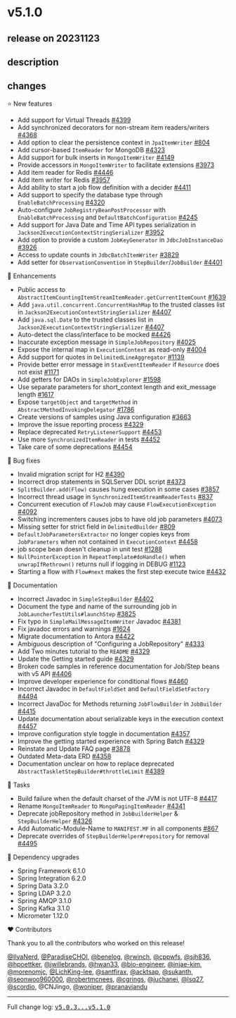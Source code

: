 # v5.1.0

## release on 20231123

## description

## changes

⭐ New features

* Add support for Virtual Threads <a href="https://github.com/spring-projects/spring-batch/issues/4399" data-hovercard-type="issue" data-hovercard-url="/spring-projects/spring-batch/issues/4399/hovercard">#4399</a>
* Add synchronized decorators for non-stream item readers/writers <a href="https://github.com/spring-projects/spring-batch/issues/4368" data-hovercard-type="issue" data-hovercard-url="/spring-projects/spring-batch/issues/4368/hovercard">#4368</a>
* Add option to clear the persistence context in <code>JpaItemWriter</code> <a href="https://github.com/spring-projects/spring-batch/issues/804" data-hovercard-type="issue" data-hovercard-url="/spring-projects/spring-batch/issues/804/hovercard">#804</a>
* Add cursor-based <code>ItemReader</code> for MongoDB <a class="issue-link js-issue-link" data-error-text="Failed to load title" data-id="1618577975" data-permission-text="Title is private" data-url="https://github.com/spring-projects/spring-batch/issues/4323" data-hovercard-type="pull_request" data-hovercard-url="/spring-projects/spring-batch/pull/4323/hovercard" href="https://github.com/spring-projects/spring-batch/pull/4323">#4323</a>
* Add support for bulk inserts in <code>MongoItemWriter</code> <a href="https://github.com/spring-projects/spring-batch/issues/4149" data-hovercard-type="issue" data-hovercard-url="/spring-projects/spring-batch/issues/4149/hovercard">#4149</a>
* Provide accessors in <code>MongoItemWriter</code> to facilitate extensions <a href="https://github.com/spring-projects/spring-batch/issues/3973" data-hovercard-type="issue" data-hovercard-url="/spring-projects/spring-batch/issues/3973/hovercard">#3973</a>
* Add item reader for Redis <a href="https://github.com/spring-projects/spring-batch/issues/4446" data-hovercard-type="issue" data-hovercard-url="/spring-projects/spring-batch/issues/4446/hovercard">#4446</a>
* Add item writer for Redis <a href="https://github.com/spring-projects/spring-batch/issues/3957" data-hovercard-type="issue" data-hovercard-url="/spring-projects/spring-batch/issues/3957/hovercard">#3957</a>
* Add ability to start a job flow definition with a decider <a href="https://github.com/spring-projects/spring-batch/issues/4411" data-hovercard-type="issue" data-hovercard-url="/spring-projects/spring-batch/issues/4411/hovercard">#4411</a>
* Add support to specify the database type through <code>EnableBatchProcessing</code> <a href="https://github.com/spring-projects/spring-batch/issues/4320" data-hovercard-type="issue" data-hovercard-url="/spring-projects/spring-batch/issues/4320/hovercard">#4320</a>
* Auto-configure <code>JobRegistryBeanPostProcessor</code> with <code>EnableBatchProcessing</code> and <code>DefaultBatchConfiguration</code> <a href="https://github.com/spring-projects/spring-batch/issues/4245" data-hovercard-type="issue" data-hovercard-url="/spring-projects/spring-batch/issues/4245/hovercard">#4245</a>
* Add support for Java Date and Time API types serialization in <code>Jackson2ExecutionContextStringSerializer</code> <a href="https://github.com/spring-projects/spring-batch/issues/3952" data-hovercard-type="issue" data-hovercard-url="/spring-projects/spring-batch/issues/3952/hovercard">#3952</a>
* Add option to provide a custom <code>JobKeyGenerator</code> in <code>JdbcJobInstanceDao</code> <a href="https://github.com/spring-projects/spring-batch/issues/3926" data-hovercard-type="issue" data-hovercard-url="/spring-projects/spring-batch/issues/3926/hovercard">#3926</a>
* Access to update counts in <code>JdbcBatchItemWriter</code> <a href="https://github.com/spring-projects/spring-batch/issues/3829" data-hovercard-type="issue" data-hovercard-url="/spring-projects/spring-batch/issues/3829/hovercard">#3829</a>
* Add setter for <code>ObservationConvention</code> in <code>StepBuilder</code>/<code>JobBuilder</code> <a href="https://github.com/spring-projects/spring-batch/issues/4401" data-hovercard-type="issue" data-hovercard-url="/spring-projects/spring-batch/issues/4401/hovercard">#4401</a>

🚀 Enhancements

* Public access to <code>AbstractItemCountingItemStreamItemReader.getCurrentItemCount</code> <a href="https://github.com/spring-projects/spring-batch/issues/1639" data-hovercard-type="issue" data-hovercard-url="/spring-projects/spring-batch/issues/1639/hovercard">#1639</a>
* Add <code>java.util.concurrent.ConcurrentHashMap</code> to the trusted classes list in <code>Jackson2ExecutionContextStringSerializer</code> <a href="https://github.com/spring-projects/spring-batch/issues/4407" data-hovercard-type="issue" data-hovercard-url="/spring-projects/spring-batch/issues/4407/hovercard">#4407</a>
* Add <code>java.sql.Date</code> to the trusted classes list in <code>Jackson2ExecutionContextStringSerializer</code> <a href="https://github.com/spring-projects/spring-batch/issues/4407" data-hovercard-type="issue" data-hovercard-url="/spring-projects/spring-batch/issues/4407/hovercard">#4407</a>
* Auto-detect the class/interface to be mocked <a class="issue-link js-issue-link" data-error-text="Failed to load title" data-id="1822351817" data-permission-text="Title is private" data-url="https://github.com/spring-projects/spring-batch/issues/4426" data-hovercard-type="pull_request" data-hovercard-url="/spring-projects/spring-batch/pull/4426/hovercard" href="https://github.com/spring-projects/spring-batch/pull/4426">#4426</a>
* Inaccurate exception message in <code>SimpleJobRepository</code> <a href="https://github.com/spring-projects/spring-batch/issues/4025" data-hovercard-type="issue" data-hovercard-url="/spring-projects/spring-batch/issues/4025/hovercard">#4025</a>
* Expose the internal map in <code>ExecutionContext</code> as read-only <a href="https://github.com/spring-projects/spring-batch/issues/4004" data-hovercard-type="issue" data-hovercard-url="/spring-projects/spring-batch/issues/4004/hovercard">#4004</a>
* Add support for quotes in <code>DelimitedLineAggregator</code> <a href="https://github.com/spring-projects/spring-batch/issues/1139" data-hovercard-type="issue" data-hovercard-url="/spring-projects/spring-batch/issues/1139/hovercard">#1139</a>
* Provide better error message in <code>StaxEventItemReader</code> if <code>Resource</code> does not exist <a href="https://github.com/spring-projects/spring-batch/issues/1171" data-hovercard-type="issue" data-hovercard-url="/spring-projects/spring-batch/issues/1171/hovercard">#1171</a>
* Add getters for DAOs in <code>SimpleJobExplorer</code> <a href="https://github.com/spring-projects/spring-batch/issues/1598" data-hovercard-type="issue" data-hovercard-url="/spring-projects/spring-batch/issues/1598/hovercard">#1598</a>
* Use separate parameters for short_context length and exit_message length <a href="https://github.com/spring-projects/spring-batch/issues/1617" data-hovercard-type="issue" data-hovercard-url="/spring-projects/spring-batch/issues/1617/hovercard">#1617</a>
* Expose <code>targetObject</code> and <code>targetMethod</code> in <code>AbstractMethodInvokingDelegator</code> <a href="https://github.com/spring-projects/spring-batch/issues/1786" data-hovercard-type="issue" data-hovercard-url="/spring-projects/spring-batch/issues/1786/hovercard">#1786</a>
* Create versions of samples using Java configuration <a class="issue-link js-issue-link" data-error-text="Failed to load title" data-id="564275342" data-permission-text="Title is private" data-url="https://github.com/spring-projects/spring-batch/issues/3663" data-hovercard-type="issue" data-hovercard-url="/spring-projects/spring-batch/issues/3663/hovercard" href="https://github.com/spring-projects/spring-batch/issues/3663">#3663</a>
* Improve the issue reporting process <a class="issue-link js-issue-link" data-error-text="Failed to load title" data-id="1629979299" data-permission-text="Title is private" data-url="https://github.com/spring-projects/spring-batch/issues/4329" data-hovercard-type="issue" data-hovercard-url="/spring-projects/spring-batch/issues/4329/hovercard" href="https://github.com/spring-projects/spring-batch/issues/4329">#4329</a>
* Replace deprecated <code>RetryListenerSupport</code> <a class="issue-link js-issue-link" data-error-text="Failed to load title" data-id="1907688222" data-permission-text="Title is private" data-url="https://github.com/spring-projects/spring-batch/issues/4453" data-hovercard-type="pull_request" data-hovercard-url="/spring-projects/spring-batch/pull/4453/hovercard" href="https://github.com/spring-projects/spring-batch/pull/4453">#4453</a>
* Use more <code>SynchronizedItemReader</code> in tests <a class="issue-link js-issue-link" data-error-text="Failed to load title" data-id="1907633224" data-permission-text="Title is private" data-url="https://github.com/spring-projects/spring-batch/issues/4452" data-hovercard-type="pull_request" data-hovercard-url="/spring-projects/spring-batch/pull/4452/hovercard" href="https://github.com/spring-projects/spring-batch/pull/4452">#4452</a>
* Take care of some deprecations <a class="issue-link js-issue-link" data-error-text="Failed to load title" data-id="1907767681" data-permission-text="Title is private" data-url="https://github.com/spring-projects/spring-batch/issues/4454" data-hovercard-type="pull_request" data-hovercard-url="/spring-projects/spring-batch/pull/4454/hovercard" href="https://github.com/spring-projects/spring-batch/pull/4454">#4454</a>

🐞 Bug fixes

* Invalid migration script for H2 <a href="https://github.com/spring-projects/spring-batch/issues/4390" data-hovercard-type="issue" data-hovercard-url="/spring-projects/spring-batch/issues/4390/hovercard">#4390</a>
* Incorrect drop statements in SQLServer DDL script <a href="https://github.com/spring-projects/spring-batch/issues/4373" data-hovercard-type="issue" data-hovercard-url="/spring-projects/spring-batch/issues/4373/hovercard">#4373</a>
* <code>SplitBuilder.add(Flow)</code> causes hung execution in some cases <a href="https://github.com/spring-projects/spring-batch/issues/3857" data-hovercard-type="issue" data-hovercard-url="/spring-projects/spring-batch/issues/3857/hovercard">#3857</a>
* Incorrect thread usage in <code>SynchronizedItemStreamReaderTests</code> <a href="https://github.com/spring-projects/spring-batch/issues/837" data-hovercard-type="issue" data-hovercard-url="/spring-projects/spring-batch/issues/837/hovercard">#837</a>
* Concurrent execution of <code>FlowJob</code> may cause <code>FlowExecutionException</code> <a href="https://github.com/spring-projects/spring-batch/issues/4092" data-hovercard-type="issue" data-hovercard-url="/spring-projects/spring-batch/issues/4092/hovercard">#4092</a>
* Switching incrementers causes jobs to have old job parameters <a href="https://github.com/spring-projects/spring-batch/issues/4073" data-hovercard-type="issue" data-hovercard-url="/spring-projects/spring-batch/issues/4073/hovercard">#4073</a>
* Missing setter for strict field in <code>DelimitedBuilder</code> <a href="https://github.com/spring-projects/spring-batch/issues/809" data-hovercard-type="issue" data-hovercard-url="/spring-projects/spring-batch/issues/809/hovercard">#809</a>
* <code>DefaultJobParametersExtractor</code> no longer copies keys from <code>JobParameters</code> when not contained in <code>ExecutionContext</code> <a href="https://github.com/spring-projects/spring-batch/issues/4458" data-hovercard-type="issue" data-hovercard-url="/spring-projects/spring-batch/issues/4458/hovercard">#4458</a>
* job scope bean doesn't cleanup in unit test <a class="issue-link js-issue-link" data-error-text="Failed to load title" data-id="538711141" data-permission-text="Title is private" data-url="https://github.com/spring-projects/spring-batch/issues/1288" data-hovercard-type="issue" data-hovercard-url="/spring-projects/spring-batch/issues/1288/hovercard" href="https://github.com/spring-projects/spring-batch/issues/1288">#1288</a>
* <code>NullPointerException</code> in <code>RepeatTemplate#doHandle()</code> when <code>unwrapIfRethrown()</code> returns null if logging in DEBUG <a class="issue-link js-issue-link" data-error-text="Failed to load title" data-id="538707222" data-permission-text="Title is private" data-url="https://github.com/spring-projects/spring-batch/issues/1123" data-hovercard-type="issue" data-hovercard-url="/spring-projects/spring-batch/issues/1123/hovercard" href="https://github.com/spring-projects/spring-batch/issues/1123">#1123</a>
* Starting a flow with <code>Flow#next</code> makes the first step execute twice <a class="issue-link js-issue-link" data-error-text="Failed to load title" data-id="1857671293" data-permission-text="Title is private" data-url="https://github.com/spring-projects/spring-batch/issues/4432" data-hovercard-type="issue" data-hovercard-url="/spring-projects/spring-batch/issues/4432/hovercard" href="https://github.com/spring-projects/spring-batch/issues/4432">#4432</a>

📔 Documentation

* Incorrect Javadoc in <code>SimpleStepBuilder</code> <a href="https://github.com/spring-projects/spring-batch/issues/4402" data-hovercard-type="issue" data-hovercard-url="/spring-projects/spring-batch/issues/4402/hovercard">#4402</a>
* Document the type and name of the surrounding job in <code>JobLauncherTestUtils#launchStep</code> <a href="https://github.com/spring-projects/spring-batch/issues/3825" data-hovercard-type="issue" data-hovercard-url="/spring-projects/spring-batch/issues/3825/hovercard">#3825</a>
* Fix typo in <code>SimpleMailMessageItemWriter</code> Javadoc <a href="https://github.com/spring-projects/spring-batch/pull/4381" data-hovercard-type="pull_request" data-hovercard-url="/spring-projects/spring-batch/pull/4381/hovercard">#4381</a>
* Fix javadoc errors and warnings <a href="https://github.com/spring-projects/spring-batch/issues/1624" data-hovercard-type="issue" data-hovercard-url="/spring-projects/spring-batch/issues/1624/hovercard">#1624</a>
* Migrate documentation to Antora <a href="https://github.com/spring-projects/spring-batch/pull/4422" data-hovercard-type="pull_request" data-hovercard-url="/spring-projects/spring-batch/pull/4422/hovercard">#4422</a>
* Ambiguous description of "Configuring a JobRepository" <a href="https://github.com/spring-projects/spring-batch/issues/4333" data-hovercard-type="issue" data-hovercard-url="/spring-projects/spring-batch/issues/4333/hovercard">#4333</a>
* Add Two minutes tutorial to the <code>README</code> <a href="https://github.com/spring-projects/spring-batch/issues/4329" data-hovercard-type="issue" data-hovercard-url="/spring-projects/spring-batch/issues/4329/hovercard">#4329</a>
* Update the Getting started guide <a href="https://github.com/spring-projects/spring-batch/issues/4329" data-hovercard-type="issue" data-hovercard-url="/spring-projects/spring-batch/issues/4329/hovercard">#4329</a>
* Broken code samples in reference documentation for Job/Step beans with v5 API <a class="issue-link js-issue-link" data-error-text="Failed to load title" data-id="1780490874" data-permission-text="Title is private" data-url="https://github.com/spring-projects/spring-batch/issues/4406" data-hovercard-type="issue" data-hovercard-url="/spring-projects/spring-batch/issues/4406/hovercard" href="https://github.com/spring-projects/spring-batch/issues/4406">#4406</a>
* Improve developer experience for conditional flows <a class="issue-link js-issue-link" data-error-text="Failed to load title" data-id="1926758261" data-permission-text="Title is private" data-url="https://github.com/spring-projects/spring-batch/issues/4460" data-hovercard-type="issue" data-hovercard-url="/spring-projects/spring-batch/issues/4460/hovercard" href="https://github.com/spring-projects/spring-batch/issues/4460">#4460</a>
* Incorrect Javadoc in <code>DefaultFieldSet</code> and <code>DefaultFieldSetFactory</code> <a class="issue-link js-issue-link" data-error-text="Failed to load title" data-id="2003814280" data-permission-text="Title is private" data-url="https://github.com/spring-projects/spring-batch/issues/4494" data-hovercard-type="issue" data-hovercard-url="/spring-projects/spring-batch/issues/4494/hovercard" href="https://github.com/spring-projects/spring-batch/issues/4494">#4494</a>
* Incorrect JavaDoc for Methods returning <code>JobFlowBuilder</code> in <code>JobBuilder</code> <a class="issue-link js-issue-link" data-error-text="Failed to load title" data-id="1803763263" data-permission-text="Title is private" data-url="https://github.com/spring-projects/spring-batch/issues/4415" data-hovercard-type="issue" data-hovercard-url="/spring-projects/spring-batch/issues/4415/hovercard" href="https://github.com/spring-projects/spring-batch/issues/4415">#4415</a>
* Update documentation about serializable keys in the execution context <a class="issue-link js-issue-link" data-error-text="Failed to load title" data-id="1923696005" data-permission-text="Title is private" data-url="https://github.com/spring-projects/spring-batch/issues/4457" data-hovercard-type="issue" data-hovercard-url="/spring-projects/spring-batch/issues/4457/hovercard" href="https://github.com/spring-projects/spring-batch/issues/4457">#4457</a>
* Improve configuration style toggle in documentation <a class="issue-link js-issue-link" data-error-text="Failed to load title" data-id="1681381977" data-permission-text="Title is private" data-url="https://github.com/spring-projects/spring-batch/issues/4357" data-hovercard-type="issue" data-hovercard-url="/spring-projects/spring-batch/issues/4357/hovercard" href="https://github.com/spring-projects/spring-batch/issues/4357">#4357</a>
* Improve the getting started experience with Spring Batch <a class="issue-link js-issue-link" data-error-text="Failed to load title" data-id="1629979299" data-permission-text="Title is private" data-url="https://github.com/spring-projects/spring-batch/issues/4329" data-hovercard-type="issue" data-hovercard-url="/spring-projects/spring-batch/issues/4329/hovercard" href="https://github.com/spring-projects/spring-batch/issues/4329">#4329</a>
* Reinstate and Update FAQ page <a class="issue-link js-issue-link" data-error-text="Failed to load title" data-id="848517068" data-permission-text="Title is private" data-url="https://github.com/spring-projects/spring-batch/issues/3878" data-hovercard-type="issue" data-hovercard-url="/spring-projects/spring-batch/issues/3878/hovercard" href="https://github.com/spring-projects/spring-batch/issues/3878">#3878</a>
* Outdated Meta-data ERD <a class="issue-link js-issue-link" data-error-text="Failed to load title" data-id="1682810884" data-permission-text="Title is private" data-url="https://github.com/spring-projects/spring-batch/issues/4358" data-hovercard-type="issue" data-hovercard-url="/spring-projects/spring-batch/issues/4358/hovercard" href="https://github.com/spring-projects/spring-batch/issues/4358">#4358</a>
* Documentation unclear on how to replace deprecated <code>AbstractTaskletStepBuilder#throttleLimit</code> <a class="issue-link js-issue-link" data-error-text="Failed to load title" data-id="1730554183" data-permission-text="Title is private" data-url="https://github.com/spring-projects/spring-batch/issues/4389" data-hovercard-type="issue" data-hovercard-url="/spring-projects/spring-batch/issues/4389/hovercard" href="https://github.com/spring-projects/spring-batch/issues/4389">#4389</a>

🔨 Tasks

* Build failure when the default charset of the JVM is not UTF-8 <a href="https://github.com/spring-projects/spring-batch/issues/4417" data-hovercard-type="issue" data-hovercard-url="/spring-projects/spring-batch/issues/4417/hovercard">#4417</a>
* Rename <code>MongoItemReader</code> to <code>MongoPagingItemReader</code> <a href="https://github.com/spring-projects/spring-batch/issues/4341" data-hovercard-type="issue" data-hovercard-url="/spring-projects/spring-batch/issues/4341/hovercard">#4341</a>
* Deprecate jobRepository method in <code>JobBuilderHelper</code> & <code>StepBuilderHelper</code> <a href="https://github.com/spring-projects/spring-batch/issues/4326" data-hovercard-type="issue" data-hovercard-url="/spring-projects/spring-batch/issues/4326/hovercard">#4326</a>
* Add Automatic-Module-Name to <code>MANIFEST.MF</code> in all components <a href="https://github.com/spring-projects/spring-batch/issues/867" data-hovercard-type="issue" data-hovercard-url="/spring-projects/spring-batch/issues/867/hovercard">#867</a>
* Deprecate overrides of <code>StepBuilderHelper#repository</code> for removal <a class="issue-link js-issue-link" data-error-text="Failed to load title" data-id="2005039424" data-permission-text="Title is private" data-url="https://github.com/spring-projects/spring-batch/issues/4495" data-hovercard-type="pull_request" data-hovercard-url="/spring-projects/spring-batch/pull/4495/hovercard" href="https://github.com/spring-projects/spring-batch/pull/4495">#4495</a>

🔨 Dependency upgrades

* Spring Framework 6.1.0
* Spring Integration 6.2.0
* Spring Data 3.2.0
* Spring LDAP 3.2.0
* Spring AMQP 3.1.0
* Spring Kafka 3.1.0
* Micrometer 1.12.0

❤️ Contributors

Thank you to all the contributors who worked on this release!

<a class="user-mention notranslate" data-hovercard-type="user" data-hovercard-url="/users/IlyaNerd/hovercard" data-octo-click="hovercard-link-click" data-octo-dimensions="link_type:self" href="https://github.com/IlyaNerd">@IlyaNerd</a>, <a class="user-mention notranslate" data-hovercard-type="user" data-hovercard-url="/users/ParadiseCHOI/hovercard" data-octo-click="hovercard-link-click" data-octo-dimensions="link_type:self" href="https://github.com/ParadiseCHOI">@ParadiseCHOI</a>, <a class="user-mention notranslate" data-hovercard-type="user" data-hovercard-url="/users/benelog/hovercard" data-octo-click="hovercard-link-click" data-octo-dimensions="link_type:self" href="https://github.com/benelog">@benelog</a>, <a class="user-mention notranslate" data-hovercard-type="user" data-hovercard-url="/users/rwinch/hovercard" data-octo-click="hovercard-link-click" data-octo-dimensions="link_type:self" href="https://github.com/rwinch">@rwinch</a>, <a class="user-mention notranslate" data-hovercard-type="user" data-hovercard-url="/users/cppwfs/hovercard" data-octo-click="hovercard-link-click" data-octo-dimensions="link_type:self" href="https://github.com/cppwfs">@cppwfs</a>, <a class="user-mention notranslate" data-hovercard-type="user" data-hovercard-url="/users/sjh836/hovercard" data-octo-click="hovercard-link-click" data-octo-dimensions="link_type:self" href="https://github.com/sjh836">@sjh836</a>, <a class="user-mention notranslate" data-hovercard-type="user" data-hovercard-url="/users/hpoettker/hovercard" data-octo-click="hovercard-link-click" data-octo-dimensions="link_type:self" href="https://github.com/hpoettker">@hpoettker</a>, <a class="user-mention notranslate" data-hovercard-type="user" data-hovercard-url="/users/jwillebrands/hovercard" data-octo-click="hovercard-link-click" data-octo-dimensions="link_type:self" href="https://github.com/jwillebrands">@jwillebrands</a>, <a class="user-mention notranslate" data-hovercard-type="user" data-hovercard-url="/users/hwan33/hovercard" data-octo-click="hovercard-link-click" data-octo-dimensions="link_type:self" href="https://github.com/hwan33">@hwan33</a>, <a class="user-mention notranslate" data-hovercard-type="user" data-hovercard-url="/users/bio-engineer/hovercard" data-octo-click="hovercard-link-click" data-octo-dimensions="link_type:self" href="https://github.com/bio-engineer">@bio-engineer</a>, <a class="user-mention notranslate" data-hovercard-type="user" data-hovercard-url="/users/injae-kim/hovercard" data-octo-click="hovercard-link-click" data-octo-dimensions="link_type:self" href="https://github.com/injae-kim">@injae-kim</a>, <a class="user-mention notranslate" data-hovercard-type="user" data-hovercard-url="/users/morenomjc/hovercard" data-octo-click="hovercard-link-click" data-octo-dimensions="link_type:self" href="https://github.com/morenomjc">@morenomjc</a>, <a class="user-mention notranslate" data-hovercard-type="user" data-hovercard-url="/users/LichKing-lee/hovercard" data-octo-click="hovercard-link-click" data-octo-dimensions="link_type:self" href="https://github.com/LichKing-lee">@LichKing-lee</a>, <a class="user-mention notranslate" data-hovercard-type="user" data-hovercard-url="/users/santfirax/hovercard" data-octo-click="hovercard-link-click" data-octo-dimensions="link_type:self" href="https://github.com/santfirax">@santfirax</a>, <a class="user-mention notranslate" data-hovercard-type="user" data-hovercard-url="/users/acktsap/hovercard" data-octo-click="hovercard-link-click" data-octo-dimensions="link_type:self" href="https://github.com/acktsap">@acktsap</a>, <a class="user-mention notranslate" data-hovercard-type="user" data-hovercard-url="/users/sukanth/hovercard" data-octo-click="hovercard-link-click" data-octo-dimensions="link_type:self" href="https://github.com/sukanth">@sukanth</a>, <a class="user-mention notranslate" data-hovercard-type="user" data-hovercard-url="/users/seonwoo960000/hovercard" data-octo-click="hovercard-link-click" data-octo-dimensions="link_type:self" href="https://github.com/seonwoo960000">@seonwoo960000</a>, <a class="user-mention notranslate" data-hovercard-type="user" data-hovercard-url="/users/robertmcnees/hovercard" data-octo-click="hovercard-link-click" data-octo-dimensions="link_type:self" href="https://github.com/robertmcnees">@robertmcnees</a>, <a class="user-mention notranslate" data-hovercard-type="user" data-hovercard-url="/users/cgrings/hovercard" data-octo-click="hovercard-link-click" data-octo-dimensions="link_type:self" href="https://github.com/cgrings">@cgrings</a>, <a class="user-mention notranslate" data-hovercard-type="user" data-hovercard-url="/users/juchanei/hovercard" data-octo-click="hovercard-link-click" data-octo-dimensions="link_type:self" href="https://github.com/juchanei">@juchanei</a>, <a class="user-mention notranslate" data-hovercard-type="user" data-hovercard-url="/users/lsq27/hovercard" data-octo-click="hovercard-link-click" data-octo-dimensions="link_type:self" href="https://github.com/lsq27">@lsq27</a>, <a class="user-mention notranslate" data-hovercard-type="user" data-hovercard-url="/users/scordio/hovercard" data-octo-click="hovercard-link-click" data-octo-dimensions="link_type:self" href="https://github.com/scordio">@scordio</a>, @CNJingo, <a class="user-mention notranslate" data-hovercard-type="user" data-hovercard-url="/users/woniper/hovercard" data-octo-click="hovercard-link-click" data-octo-dimensions="link_type:self" href="https://github.com/woniper">@woniper</a>, <a class="user-mention notranslate" data-hovercard-type="user" data-hovercard-url="/users/pranavjandu/hovercard" data-octo-click="hovercard-link-click" data-octo-dimensions="link_type:self" href="https://github.com/pranavjandu">@pranavjandu</a>

*** ** * ** ***

Full change log: <a class="commit-link" href="https://github.com/spring-projects/spring-batch/compare/v5.0.3...v5.1.0"><tt>v5.0.3...v5.1.0</tt></a>

